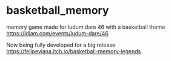 # basketball_memory
memory game made for ludum dare 46 with a basketball theme
https://ldjam.com/events/ludum-dare/46

Now being fully developed for a big release
https://felipeviana.itch.io/basketball-memory-legends
